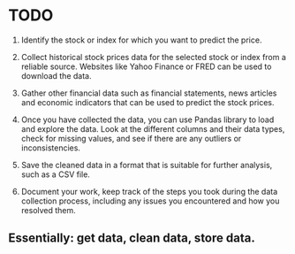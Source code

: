 #   TODO
1.  Identify the stock or index for which you want to predict the price.

2.  Collect historical stock prices data for the selected stock or index from a reliable source. Websites like Yahoo Finance or FRED can be used to download the data.

3.  Gather other financial data such as financial statements, news articles and economic indicators that can be used to predict the stock prices.

4.  Once you have collected the data, you can use Pandas library to load and explore the data. Look at the different columns and their data types, check for missing values, and see if there are any outliers or inconsistencies.

5.  Save the cleaned data in a format that is suitable for further analysis, such as a CSV file.

6.  Document your work, keep track of the steps you took during the data collection process, including any issues you encountered and how you resolved them.
##  Essentially: get data, clean data, store data.
